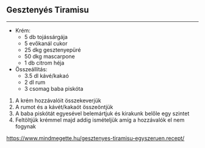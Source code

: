 ## Gesztenyés Tiramisu

------------------------------------------------------------------------------------------------------------------------

-   Krém:
    -   5 db tojássárgája
    -   5 evőkanál cukor
    -   25 dkg gesztenyepüré
    -   50 dkg mascarpone
    -   1 db citrom héja
-   Összeállítás:
    -   3.5 dl kávé/kakaó
    -   2 dl rum
    -   3 csomag baba piskóta

1.  A krém hozzávalóit összekeverjük
1.  A rumot és a kávét/kakaót összeöntjük
1.  A baba piskótát egyesével belemártjuk és kirakunk belőle egy szintet
1.  Feltöltjük krémmel majd addig ismételjük amíg a hozzávalók el nem fogynak

 https://www.mindmegette.hu/gesztenyes-tiramisu-egyszeruen.recept/

